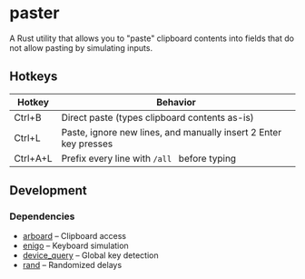 # paster

A Rust utility that allows you to "paste" clipboard contents into fields that do not allow pasting by simulating inputs.

## Hotkeys

| Hotkey         | Behavior                                                                 |
|----------------|--------------------------------------------------------------------------|
| Ctrl+B         | Direct paste (types clipboard contents as-is)                            |
| Ctrl+L         | Paste, ignore new lines, and manually insert 2 Enter key presses         |
| Ctrl+A+L       | Prefix every line with `/all ` before typing                             |

## Development

### Dependencies

- [arboard](https://crates.io/crates/arboard) – Clipboard access
- [enigo](https://crates.io/crates/enigo) – Keyboard simulation
- [device_query](https://crates.io/crates/device_query) – Global key detection
- [rand](https://crates.io/crates/rand) – Randomized delays
